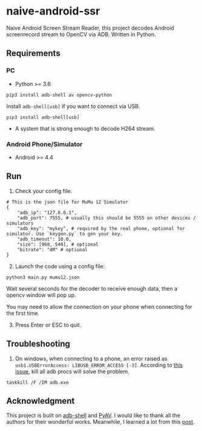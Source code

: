 # naive-android-ssr
Naive Android Screen Stream Reader, this project decodes Android screenrecord stream to OpenCV via ADB. Written in Python.

## Requirements
### PC
- Python >= 3.6
```
pip3 install adb-shell av opencv-python
```
Install `adb-shell[usb]` if you want to connect via USB.
```
pip3 install adb-shell[usb]
```

- A system that is strong enough to decode H264 stream.

### Android Phone/Simulator
- Android >= 4.4

## Run
1. Check your config file.
```
# This is the json file for MuMu 12 Simulator
{
    "adb_ip": "127.0.0.1",
    "adb_port": 7555, # usually this should be 5555 on other devices / simulators
    "adb_key": "mykey", # required by the real phone, optional for simulator. Use `keygen.py` to gen your key.
    "adb_timeout": 10.0,
    "size": [960, 540], # optional
    "bitrate": "4M" # optional
}
```
2. Launch the code using a config file:
```
python3 main.py mumu12.json
```
Wait several seconds for the decoder to receive enough data, then a opencv window will pop up.

You may need to allow the connection on your phone when connecting for the first time.

3. Press Enter or ESC to quit.

## Troubleshooting
1. On windows, when connecting to a phone, an error raised as `usb1.USBErrorAccess: LIBUSB_ERROR_ACCESS [-3]`. According to [this issue](https://github.com/JeffLIrion/adb_shell/issues/212), kill all adb procs will solve the problem.
```
taskkill /F /IM adb.exe
```

## Acknowledgment
This project is built on [adb-shell](https://github.com/JeffLIrion/adb_shell) and [PyAV](https://github.com/PyAV-Org/PyAV). I would like to thank all the authors for their wonderful works. Meanwhile, I learned a lot from this [post](https://stackoverflow.com/questions/62759863/how-to-use-pyav-or-opencv-to-decode-a-live-stream-of-raw-h-264-data).


